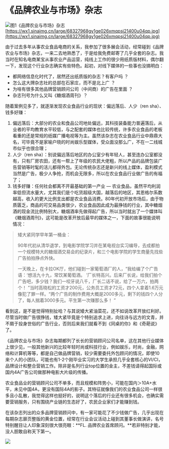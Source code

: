 # 《品牌农业与市场》杂志

![&#x56FE;1&#x300A;&#x54C1;&#x724C;&#x519C;&#x4E1A;&#x4E0E;&#x5E02;&#x573A;&#x300B;&#x6742;&#x5FD7;](https://wx1.sinaimg.cn/large/68327968gy1ge026xmqpsj21400u04qp.jpg)[https://wx1.sinaimg.cn/large/68327968gy1ge026xmqpsj21400u04qp.jpg](https://wx1.sinaimg.cn/large/68327968gy1ge026xmqpsj21400u04qp.jpg)

由于过去多年从事农业食品电商的关系，我参加了很多展会活动，经常碰到《品牌农业与市场》杂志，一来二去地熟悉了，于是给我免费邮寄了几乎全套的杂志。我当时在知名电商某宝从事农业产品运营，纯线上工作的很少用纸质版材料，偶尔翻一下，发现这个行业杂志确实有些特色。起初，对线下媒体的一些事也没搞明白：

* 都网络信息化时代了，居然还出纸质版的杂志？有客户吗 ？
* 怎么这大牌杂志社的总部在石家庄，而不是北上广 ？
* 为啥有很多其他品牌营销顾问公司（中间商）的广告在里面 ？
* 杂志刊号为什么又叫《糖烟酒周刊》？

随着案例见多了，就逐渐发现农业食品行业的现状：偏远落后、人少（ren sha）、钱多好赚：

1. 偏远落后：大部分的农业和食品公司地处偏远，其科技装备能力普遍落后，从业者的平均教育水平较低，与之配套的媒体也比较传统，许多农业食品的老板看重的还是常规的纸媒广播电视等为主。虽然该杂志在农业食品行业中鼎鼎大名，可毕竟不是家喻户晓的时尚娱乐型媒体，受众面没那么广，不在一二线城市似乎也很合理；
2. 人少（ren sha）：别说偏远落后地区的办公室少有年轻人，甚至连办公室都没有，只有厂房农田，还有一帮上了年级的农民大佬粗，所以产品的品牌包装广告营销等时髦的活儿都得外包。无论传统杂志还是新兴的线上媒体，盈利模式当然是广告，极少人争抢，而机会无限多，所以在农业食品行业做广告的有福了；
3. 钱多好赚：任何社会都离不开最基础的第一产业 — 农业食品，虽然平均利润率低但流水量大，尤其我们是个吃货超级大国，越落后的地区，其恩格尔系数越高，收入的更大比例支出都是农业食品消费。80年代初开放市场后，由于物质匮乏，商品的可交易品类很少，农业食品因此成为最挣钱的行业，其中糖烟酒的现金流比例特别大，糖烟酒率先做得起广告，所以当时就出了一个媒体叫《糖烟酒周刊》，这可能是改革开放后最早的媒体之一，下面的故事很能说明情况：

> 矮大紧同学早年第一桶金：
>
> 90年代初从清华退学，到电影学院学习并在某电视台实习编导，去成都拍一个规模特大的糖烟酒交易会的纪录片，和三个电影学院的学生商量先找些广告拍拍挣点外快。
>
> 一天晚上，在卡拉OK厅，他们碰到一家葡萄酒厂的人，“我给编了个广告语：‘想活九十九，常饮某葡萄酒。 ’厂长特高兴。后来厂长说，给我们拍个广告吧，多少钱？我们一咬牙说八千，厂长二话不说，给了一万六，拍两个！ ”当时高晓松的工资才200元，公务员工资才72元，四个人拿着1.6万元像犯了罪一样。“两个广告的制作费用大概是2000多元，剩下的钱四个人分了，每人揣着3000多元。平生第一次赚那么多！ ”

看到这，是不是觉得特别扯哈？与其说矮大紧油菜花，还不如说改革开放红利好。尽管当时做广告很挣钱，矮大紧毕竟是个特别追求上进，向往诗与远方的文青，并不屑于投身世俗的广告行业，否则后来我们就看不到《同桌的你》和《奇葩说》了。

《品牌农业与市场》杂志每期都列了长长的营销顾问公司名单，这在其他行业媒体上很少见，一般其他新兴的比较年轻时尚或科技行业，例如娱乐，时尚，金融，网络和计算机等等，都是自己做品牌营销，较少需要委托外包顾问的情况，即使10来个人的小团队，可能也有1-2个刚毕业实习的大学生承担几乎全套核心的VI/CI，品牌设计和整合营销工作。除非是名列行业top位置的金主，不差钱请得起国际或国内4A广告公司做那种电影大片级的传播。

农业食品业的营销顾问公司不单多，而且规模和阵势小，可能在国内＞10A+水平，未见中国4A，更没有国际4A的影子。其特征就像我们的农业食品公司一样很多且小乱散，我觉得这样也挺好的，说明这个落后的行业还有很多机会，也确实需要营销服务，只有围绕产业链的生态好了，农民企业家们才能赚到钱。

在该杂志列出的众多品牌营销顾问中，有一家可能花了不少钱做广告，几乎出现在每期杂志扉页整版的黄金位置，经常在行业会议活动上碰到其董事长做演讲，名号特别醒目让人印象深刻很大很亮眼：**FL. 品牌农业首席顾问。**若非特别才能，没人胆敢自称天下第一。

![](https://github.com/lizi-in/blog/tree/cc233bf1ba90f75b16ebcf3f3dfc99245012ad72/.gitbook/assets/68747470733a2f2f7778322e73696e61696d672e636e2f6c617267652f3638333237393638677931676530326236667267646a323134303075306232612e6a7067.jpeg)

